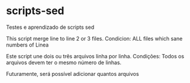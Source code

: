 # scripts-sed
Testes e aprendizado de scripts sed

This script merge line to line 2 or 3 files.
Condicion: ALL files which sane numbers of Linea

Este script une dois ou três arquivos linha por linha.
Condições: Todos os arquivos devem ter o mesmo número de linhas.

Futuramente, será possível adicionar quantos arquivos 
